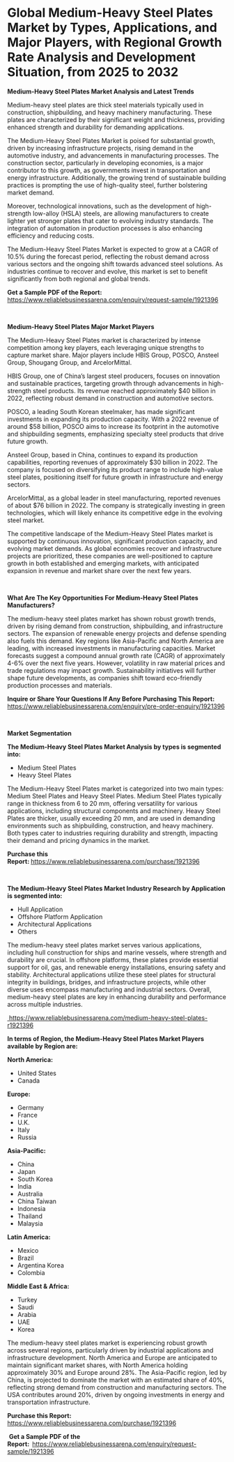 <p><h1>Global Medium-Heavy Steel Plates Market by Types, Applications, and Major Players, with Regional Growth Rate Analysis and Development Situation, from 2025 to 2032</h1></p><p><strong>Medium-Heavy Steel Plates Market Analysis and Latest Trends</strong></p>
<p><p>Medium-heavy steel plates are thick steel materials typically used in construction, shipbuilding, and heavy machinery manufacturing. These plates are characterized by their significant weight and thickness, providing enhanced strength and durability for demanding applications. </p><p>The Medium-Heavy Steel Plates Market is poised for substantial growth, driven by increasing infrastructure projects, rising demand in the automotive industry, and advancements in manufacturing processes. The construction sector, particularly in developing economies, is a major contributor to this growth, as governments invest in transportation and energy infrastructure. Additionally, the growing trend of sustainable building practices is prompting the use of high-quality steel, further bolstering market demand.</p><p>Moreover, technological innovations, such as the development of high-strength low-alloy (HSLA) steels, are allowing manufacturers to create lighter yet stronger plates that cater to evolving industry standards. The integration of automation in production processes is also enhancing efficiency and reducing costs. </p><p>The Medium-Heavy Steel Plates Market is expected to grow at a CAGR of 10.5% during the forecast period, reflecting the robust demand across various sectors and the ongoing shift towards advanced steel solutions. As industries continue to recover and evolve, this market is set to benefit significantly from both regional and global trends.</p></p>
<p><strong>Get a Sample PDF of the Report:&nbsp;</strong> <a href="https://www.reliablebusinessarena.com/enquiry/request-sample/1921396?utm_campaign=2133&utm_medium=2&utm_source=Github&utm_content=ia&utm_term=15042025&utm_id=medium-heavy-steel-plates">https://www.reliablebusinessarena.com/enquiry/request-sample/1921396</a></p>
<p>&nbsp;</p>
<p><strong>Medium-Heavy Steel Plates Major Market Players</strong></p>
<p><p>The Medium-Heavy Steel Plates market is characterized by intense competition among key players, each leveraging unique strengths to capture market share. Major players include HBIS Group, POSCO, Ansteel Group, Shougang Group, and ArcelorMittal. </p><p>HBIS Group, one of China’s largest steel producers, focuses on innovation and sustainable practices, targeting growth through advancements in high-strength steel products. Its revenue reached approximately $40 billion in 2022, reflecting robust demand in construction and automotive sectors. </p><p>POSCO, a leading South Korean steelmaker, has made significant investments in expanding its production capacity. With a 2022 revenue of around $58 billion, POSCO aims to increase its footprint in the automotive and shipbuilding segments, emphasizing specialty steel products that drive future growth.</p><p>Ansteel Group, based in China, continues to expand its production capabilities, reporting revenues of approximately $30 billion in 2022. The company is focused on diversifying its product range to include high-value steel plates, positioning itself for future growth in infrastructure and energy sectors.</p><p>ArcelorMittal, as a global leader in steel manufacturing, reported revenues of about $76 billion in 2022. The company is strategically investing in green technologies, which will likely enhance its competitive edge in the evolving steel market.</p><p>The competitive landscape of the Medium-Heavy Steel Plates market is supported by continuous innovation, significant production capacity, and evolving market demands. As global economies recover and infrastructure projects are prioritized, these companies are well-positioned to capture growth in both established and emerging markets, with anticipated expansion in revenue and market share over the next few years.</p></p>
<p>&nbsp;</p>
<p><strong>What Are The Key Opportunities For Medium-Heavy Steel Plates Manufacturers?</strong></p>
<p><p>The medium-heavy steel plates market has shown robust growth trends, driven by rising demand from construction, shipbuilding, and infrastructure sectors. The expansion of renewable energy projects and defense spending also fuels this demand. Key regions like Asia-Pacific and North America are leading, with increased investments in manufacturing capacities. Market forecasts suggest a compound annual growth rate (CAGR) of approximately 4-6% over the next five years. However, volatility in raw material prices and trade regulations may impact growth. Sustainability initiatives will further shape future developments, as companies shift toward eco-friendly production processes and materials.</p></p>
<p><strong>Inquire or Share Your Questions If Any Before Purchasing This Report:</strong> <a href="https://www.reliablebusinessarena.com/enquiry/pre-order-enquiry/1921396?utm_campaign=2133&utm_medium=2&utm_source=Github&utm_content=ia&utm_term=15042025&utm_id=medium-heavy-steel-plates">https://www.reliablebusinessarena.com/enquiry/pre-order-enquiry/1921396</a></p>
<p>&nbsp;</p>
<p><strong>Market Segmentation</strong></p>
<p><strong>The Medium-Heavy Steel Plates Market Analysis by types is segmented into:</strong></p>
<p><ul><li>Medium Steel Plates</li><li>Heavy Steel Plates</li></ul></p>
<p><p>The Medium-Heavy Steel Plates market is categorized into two main types: Medium Steel Plates and Heavy Steel Plates. Medium Steel Plates typically range in thickness from 6 to 20 mm, offering versatility for various applications, including structural components and machinery. Heavy Steel Plates are thicker, usually exceeding 20 mm, and are used in demanding environments such as shipbuilding, construction, and heavy machinery. Both types cater to industries requiring durability and strength, impacting their demand and pricing dynamics in the market.</p></p>
<p><strong>Purchase this Report:&nbsp;</strong><a href="https://www.reliablebusinessarena.com/purchase/1921396?utm_campaign=2133&utm_medium=2&utm_source=Github&utm_content=ia&utm_term=15042025&utm_id=medium-heavy-steel-plates">https://www.reliablebusinessarena.com/purchase/1921396</a></p>
<p>&nbsp;</p>
<p><strong>The Medium-Heavy Steel Plates Market Industry Research by Application is segmented into:</strong></p>
<p><ul><li>Hull Application</li><li>Offshore Platform Application</li><li>Architectural Applications</li><li>Others</li></ul></p>
<p><p>The medium-heavy steel plates market serves various applications, including hull construction for ships and marine vessels, where strength and durability are crucial. In offshore platforms, these plates provide essential support for oil, gas, and renewable energy installations, ensuring safety and stability. Architectural applications utilize these steel plates for structural integrity in buildings, bridges, and infrastructure projects, while other diverse uses encompass manufacturing and industrial sectors. Overall, medium-heavy steel plates are key in enhancing durability and performance across multiple industries.</p></p>
<p><a href="https://www.reliablebusinessarena.com/medium-heavy-steel-plates-r1921396?utm_campaign=2133&utm_medium=2&utm_source=Github&utm_content=ia&utm_term=15042025&utm_id=medium-heavy-steel-plates">&nbsp;https://www.reliablebusinessarena.com/medium-heavy-steel-plates-r1921396</a></p>
<p><strong>In terms of Region, the Medium-Heavy Steel Plates Market Players available by Region are:</strong></p>
<p>
    <p> <strong> North America: </strong>
        <ul>
            <li>United States</li>
            <li>Canada</li>
        </ul>
        </p> 
    <p> <strong> Europe: </strong>
        <ul>
            <li>Germany</li>
            <li>France</li>
            <li>U.K.</li>
            <li>Italy</li>
            <li>Russia</li>
        </ul>
        </p> 
    <p> <strong> Asia-Pacific: </strong>
        <ul>
            <li>China</li>
            <li>Japan</li>
            <li>South Korea</li>
            <li>India</li>
            <li>Australia</li>
            <li>China Taiwan</li>
            <li>Indonesia</li>
            <li>Thailand</li>
            <li>Malaysia</li>
        </ul>
        </p> 
    <p> <strong> Latin America: </strong>
        <ul>
            <li>Mexico</li>
            <li>Brazil</li>
            <li>Argentina Korea</li>
            <li>Colombia</li>
        </ul>
        </p> 
    <p> <strong> Middle East & Africa: </strong>
        <ul>
            <li>Turkey</li>
            <li>Saudi</li>
            <li>Arabia</li>
            <li>UAE</li>
            <li>Korea</li>
        </ul>
    </p>
    </p>
<p><p>The medium-heavy steel plates market is experiencing robust growth across several regions, particularly driven by industrial applications and infrastructure development. North America and Europe are anticipated to maintain significant market shares, with North America holding approximately 30% and Europe around 28%. The Asia-Pacific region, led by China, is projected to dominate the market with an estimated share of 40%, reflecting strong demand from construction and manufacturing sectors. The USA contributes around 20%, driven by ongoing investments in energy and transportation infrastructure.</p></p>
<p><strong>Purchase this Report: </strong><a href="https://www.reliablebusinessarena.com/purchase/1921396?utm_campaign=2133&utm_medium=2&utm_source=Github&utm_content=ia&utm_term=15042025&utm_id=medium-heavy-steel-plates">https://www.reliablebusinessarena.com/purchase/1921396</a></p>
<p>&nbsp;<strong>Get a Sample PDF of the Report:&nbsp;&nbsp;</strong><a href="https://www.reliablebusinessarena.com/enquiry/request-sample/1921396?utm_campaign=2133&utm_medium=2&utm_source=Github&utm_content=ia&utm_term=15042025&utm_id=medium-heavy-steel-plates">https://www.reliablebusinessarena.com/enquiry/request-sample/1921396</a></p>
<p><strong></strong></p>
<p><p></p><p></p><p></p></p>